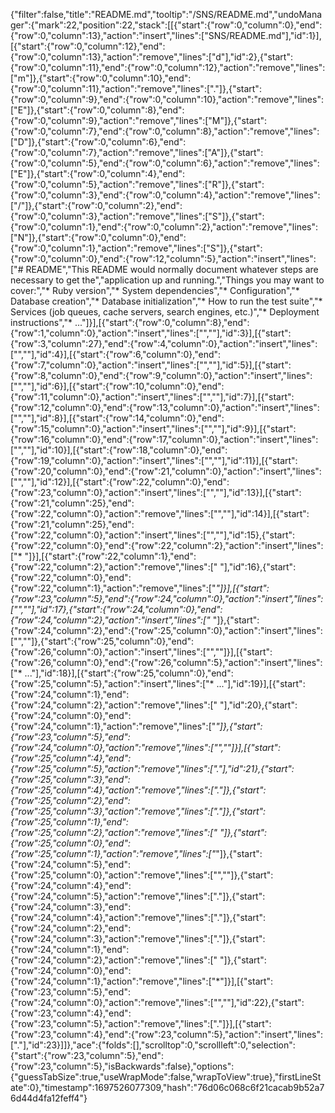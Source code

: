 {"filter":false,"title":"README.md","tooltip":"/SNS/README.md","undoManager":{"mark":22,"position":22,"stack":[[{"start":{"row":0,"column":0},"end":{"row":0,"column":13},"action":"insert","lines":["SNS/README.md"],"id":1}],[{"start":{"row":0,"column":12},"end":{"row":0,"column":13},"action":"remove","lines":["d"],"id":2},{"start":{"row":0,"column":11},"end":{"row":0,"column":12},"action":"remove","lines":["m"]},{"start":{"row":0,"column":10},"end":{"row":0,"column":11},"action":"remove","lines":["."]},{"start":{"row":0,"column":9},"end":{"row":0,"column":10},"action":"remove","lines":["E"]},{"start":{"row":0,"column":8},"end":{"row":0,"column":9},"action":"remove","lines":["M"]},{"start":{"row":0,"column":7},"end":{"row":0,"column":8},"action":"remove","lines":["D"]},{"start":{"row":0,"column":6},"end":{"row":0,"column":7},"action":"remove","lines":["A"]},{"start":{"row":0,"column":5},"end":{"row":0,"column":6},"action":"remove","lines":["E"]},{"start":{"row":0,"column":4},"end":{"row":0,"column":5},"action":"remove","lines":["R"]},{"start":{"row":0,"column":3},"end":{"row":0,"column":4},"action":"remove","lines":["/"]},{"start":{"row":0,"column":2},"end":{"row":0,"column":3},"action":"remove","lines":["S"]},{"start":{"row":0,"column":1},"end":{"row":0,"column":2},"action":"remove","lines":["N"]},{"start":{"row":0,"column":0},"end":{"row":0,"column":1},"action":"remove","lines":["S"]},{"start":{"row":0,"column":0},"end":{"row":12,"column":5},"action":"insert","lines":["# README","This README would normally document whatever steps are necessary to get the","application up and running.","Things you may want to cover:","* Ruby version","* System dependencies","* Configuration","* Database creation","* Database initialization","* How to run the test suite","* Services (job queues, cache servers, search engines, etc.)","* Deployment instructions","* ..."]}],[{"start":{"row":0,"column":8},"end":{"row":1,"column":0},"action":"insert","lines":["",""],"id":3}],[{"start":{"row":3,"column":27},"end":{"row":4,"column":0},"action":"insert","lines":["",""],"id":4}],[{"start":{"row":6,"column":0},"end":{"row":7,"column":0},"action":"insert","lines":["",""],"id":5}],[{"start":{"row":8,"column":0},"end":{"row":9,"column":0},"action":"insert","lines":["",""],"id":6}],[{"start":{"row":10,"column":0},"end":{"row":11,"column":0},"action":"insert","lines":["",""],"id":7}],[{"start":{"row":12,"column":0},"end":{"row":13,"column":0},"action":"insert","lines":["",""],"id":8}],[{"start":{"row":14,"column":0},"end":{"row":15,"column":0},"action":"insert","lines":["",""],"id":9}],[{"start":{"row":16,"column":0},"end":{"row":17,"column":0},"action":"insert","lines":["",""],"id":10}],[{"start":{"row":18,"column":0},"end":{"row":19,"column":0},"action":"insert","lines":["",""],"id":11}],[{"start":{"row":20,"column":0},"end":{"row":21,"column":0},"action":"insert","lines":["",""],"id":12}],[{"start":{"row":22,"column":0},"end":{"row":23,"column":0},"action":"insert","lines":["",""],"id":13}],[{"start":{"row":21,"column":25},"end":{"row":22,"column":0},"action":"remove","lines":["",""],"id":14}],[{"start":{"row":21,"column":25},"end":{"row":22,"column":0},"action":"insert","lines":["",""],"id":15},{"start":{"row":22,"column":0},"end":{"row":22,"column":2},"action":"insert","lines":["* "]}],[{"start":{"row":22,"column":1},"end":{"row":22,"column":2},"action":"remove","lines":[" "],"id":16},{"start":{"row":22,"column":0},"end":{"row":22,"column":1},"action":"remove","lines":["*"]}],[{"start":{"row":23,"column":5},"end":{"row":24,"column":0},"action":"insert","lines":["",""],"id":17},{"start":{"row":24,"column":0},"end":{"row":24,"column":2},"action":"insert","lines":["* "]},{"start":{"row":24,"column":2},"end":{"row":25,"column":0},"action":"insert","lines":["",""]},{"start":{"row":25,"column":0},"end":{"row":26,"column":0},"action":"insert","lines":["",""]}],[{"start":{"row":26,"column":0},"end":{"row":26,"column":5},"action":"insert","lines":["* ..."],"id":18}],[{"start":{"row":25,"column":0},"end":{"row":25,"column":5},"action":"insert","lines":["* ..."],"id":19}],[{"start":{"row":24,"column":1},"end":{"row":24,"column":2},"action":"remove","lines":[" "],"id":20},{"start":{"row":24,"column":0},"end":{"row":24,"column":1},"action":"remove","lines":["*"]},{"start":{"row":23,"column":5},"end":{"row":24,"column":0},"action":"remove","lines":["",""]}],[{"start":{"row":25,"column":4},"end":{"row":25,"column":5},"action":"remove","lines":["."],"id":21},{"start":{"row":25,"column":3},"end":{"row":25,"column":4},"action":"remove","lines":["."]},{"start":{"row":25,"column":2},"end":{"row":25,"column":3},"action":"remove","lines":["."]},{"start":{"row":25,"column":1},"end":{"row":25,"column":2},"action":"remove","lines":[" "]},{"start":{"row":25,"column":0},"end":{"row":25,"column":1},"action":"remove","lines":["*"]},{"start":{"row":24,"column":5},"end":{"row":25,"column":0},"action":"remove","lines":["",""]},{"start":{"row":24,"column":4},"end":{"row":24,"column":5},"action":"remove","lines":["."]},{"start":{"row":24,"column":3},"end":{"row":24,"column":4},"action":"remove","lines":["."]},{"start":{"row":24,"column":2},"end":{"row":24,"column":3},"action":"remove","lines":["."]},{"start":{"row":24,"column":1},"end":{"row":24,"column":2},"action":"remove","lines":[" "]},{"start":{"row":24,"column":0},"end":{"row":24,"column":1},"action":"remove","lines":["*"]}],[{"start":{"row":23,"column":5},"end":{"row":24,"column":0},"action":"remove","lines":["",""],"id":22},{"start":{"row":23,"column":4},"end":{"row":23,"column":5},"action":"remove","lines":["."]}],[{"start":{"row":23,"column":4},"end":{"row":23,"column":5},"action":"insert","lines":["."],"id":23}]]},"ace":{"folds":[],"scrolltop":0,"scrollleft":0,"selection":{"start":{"row":23,"column":5},"end":{"row":23,"column":5},"isBackwards":false},"options":{"guessTabSize":true,"useWrapMode":false,"wrapToView":true},"firstLineState":0},"timestamp":1697526077309,"hash":"76d06c068c6f21cacab9b52a76d44d4fa12feff4"}